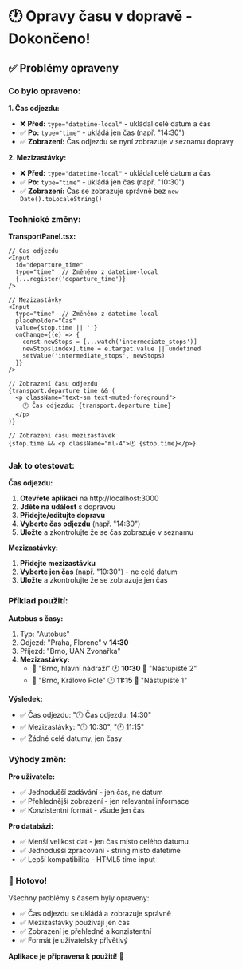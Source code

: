 # 🕐 Opravy času v dopravě - Dokončeno!

## ✅ Problémy opraveny

### Co bylo opraveno:

**1. Čas odjezdu:**
- ❌ **Před:** `type="datetime-local"` - ukládal celé datum a čas
- ✅ **Po:** `type="time"` - ukládá jen čas (např. "14:30")
- ✅ **Zobrazení:** Čas odjezdu se nyní zobrazuje v seznamu dopravy

**2. Mezizastávky:**
- ❌ **Před:** `type="datetime-local"` - ukládal celé datum a čas
- ✅ **Po:** `type="time"` - ukládá jen čas (např. "10:30")
- ✅ **Zobrazení:** Čas se zobrazuje správně bez `new Date().toLocaleString()`

### Technické změny:

**TransportPanel.tsx:**
```tsx
// Čas odjezdu
<Input
  id="departure_time"
  type="time"  // Změněno z datetime-local
  {...register('departure_time')}
/>

// Mezizastávky
<Input
  type="time"  // Změněno z datetime-local
  placeholder="Čas"
  value={stop.time || ''}
  onChange={(e) => {
    const newStops = [...watch('intermediate_stops')]
    newStops[index].time = e.target.value || undefined
    setValue('intermediate_stops', newStops)
  }}
/>

// Zobrazení času odjezdu
{transport.departure_time && (
  <p className="text-sm text-muted-foreground">
    🕐 Čas odjezdu: {transport.departure_time}
  </p>
)}

// Zobrazení času mezizastávek
{stop.time && <p className="ml-4">🕐 {stop.time}</p>}
```

### Jak to otestovat:

**Čas odjezdu:**
1. **Otevřete aplikaci** na http://localhost:3000
2. **Jděte na událost** s dopravou
3. **Přidejte/editujte dopravu**
4. **Vyberte čas odjezdu** (např. "14:30")
5. **Uložte** a zkontrolujte že se čas zobrazuje v seznamu

**Mezizastávky:**
1. **Přidejte mezizastávku**
2. **Vyberte jen čas** (např. "10:30") - ne celé datum
3. **Uložte** a zkontrolujte že se zobrazuje jen čas

### Příklad použití:

**Autobus s časy:**
1. Typ: "Autobus"
2. Odjezd: "Praha, Florenc" v **14:30**
3. Příjezd: "Brno, ÚAN Zvonařka"
4. **Mezizastávky:**
   - 📍 "Brno, hlavní nádraží" 🕐 **10:30** 📝 "Nástupiště 2"
   - 📍 "Brno, Královo Pole" 🕐 **11:15** 📝 "Nástupiště 1"

**Výsledek:**
- ✅ Čas odjezdu: "🕐 Čas odjezdu: 14:30"
- ✅ Mezizastávky: "🕐 10:30", "🕐 11:15"
- ✅ Žádné celé datumy, jen časy

### Výhody změn:

**Pro uživatele:**
- ✅ Jednodušší zadávání - jen čas, ne datum
- ✅ Přehlednější zobrazení - jen relevantní informace
- ✅ Konzistentní formát - všude jen čas

**Pro databázi:**
- ✅ Menší velikost dat - jen čas místo celého datumu
- ✅ Jednodušší zpracování - string místo datetime
- ✅ Lepší kompatibilita - HTML5 time input

### 🎉 Hotovo!

Všechny problémy s časem byly opraveny:
- ✅ Čas odjezdu se ukládá a zobrazuje správně
- ✅ Mezizastávky používají jen čas
- ✅ Zobrazení je přehledné a konzistentní
- ✅ Formát je uživatelsky přívětivý

**Aplikace je připravena k použití!** 🚀 